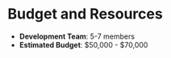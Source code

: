 # Budget and Resources

- **Development Team**: 5-7 members
- **Estimated Budget**: $50,000 - $70,000
